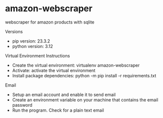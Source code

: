 # amazon-webscraper
webscraper for amazon products with sqlite

Versions
- pip version: 23.3.2
- python version: 3.12
  
Virtual Environment Instructions
 - Create the virtual environment: virtualenv amazon-webscraper
 - Activate: activate the virtual environment
 - Install package dependencies: python -m pip install -r requirements.txt

Email
 - Setup an email account and enable it to send email
 - Create an environment variable on your machine that contains the email password
 - Run the program. Check for a plain text email
  
  
